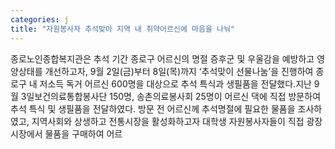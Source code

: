 ```yaml
---
categories: j
title: "자원봉사자 추석맞아 지역 내 취약어르신에 마음을 나눠"
---
```

종로노인종합복지관은 추석 기간 종로구 어르신의 명절 증후군 및 우울감을 예방하고 영양상태를 개선하고자, 9월 2일(금)부터 8일(목)까지 ‘추석맞이 선물나눔’을 진행하여 종로구 내 저소득 독거 어르신 600명을 대상으로 추석 특식과 생필품을 전달했다.지난 9월 3일보건의료통합봉사단 150명, 송촌의료봉사회 25명이 어르신 댁에 직접 방문하여 추석 특식 및 생필품을 전달하였다. 방문 전 어르신께 추석명절에 필요한 물품을 조사하였고, 지역사회와 상생하고 전통시장을 활성화하고자 대학생 자원봉사자들이 직접 광장시장에서 물품을 구매하여 어르